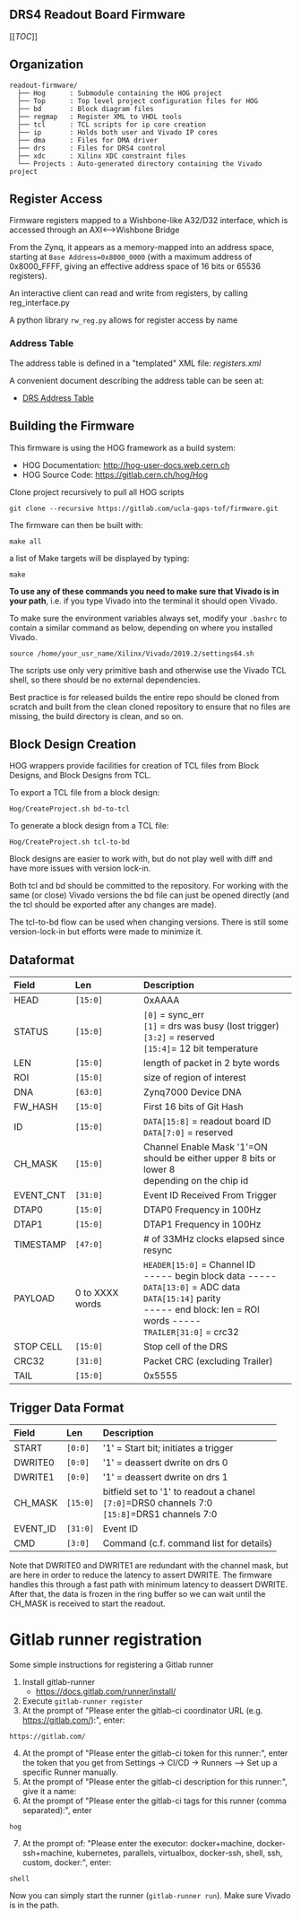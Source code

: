 DRS4 Readout Board Firmware
------------

[[_TOC_]]

Organization
------------

``` {.example}
readout-firmware/
  ├── Hog      : Submodule containing the HOG project
  ├── Top      : Top level project configuration files for HOG
  ├── bd       : Block diagram files
  ├── regmap   : Register XML to VHDL tools
  ├── tcl      : TCL scripts for ip core creation
  ├── ip       : Holds both user and Vivado IP cores
  ├── dma      : Files for DMA driver
  ├── drs      : Files for DRS4 control
  ├── xdc      : Xilinx XDC constraint files
  └── Projects : Auto-generated directory containing the Vivado project

```

Register Access
---------------

Firmware registers mapped to a Wishbone-like A32/D32 interface, which is
accessed through an AXI⟷Wishbone Bridge

From the Zynq, it appears as a memory-mapped into an address space,
starting at `Base Address=0x8000_0000` (with a maximum address of
0x8000\_FFFF, giving an effective address space of 16 bits or 65536
registers).

An interactive client can read and write from registers, by calling
reg\_interface.py

A python library `rw_reg.py` allows for register access by name

### Address Table

The address table is defined in a "templated" XML file: *registers.xml*

A convenient document describing the address table can be seen at:

-   [DRS Address Table](regmap/address_table.org)

Building the Firmware
---------------------

This firmware is using the HOG framework as a build system:

-   HOG Documentation: <http://hog-user-docs.web.cern.ch>
-   HOG Source Code: <https://gitlab.cern.ch/hog/Hog>

Clone project recursively to pull all HOG scripts

``` {.example}
git clone --recursive https://gitlab.com/ucla-gaps-tof/firmware.git
```

The firmware can then be built with:

``` {.example}
make all
```

a list of Make targets will be displayed by typing:

``` {.example}
make
```

**To use any of these commands you need to make sure that Vivado is in
your path**, i.e. if you type Vivado into the terminal it should open
Vivado.

To make sure the environment variables always set, modify your `.bashrc`
to contain a similar command as below, depending on where you installed
Vivado.

``` {.example}
source /home/your_usr_name/Xilinx/Vivado/2019.2/settings64.sh
```

The scripts use only very primitive bash and otherwise use the Vivado
TCL shell, so there should be no external dependencies.

Best practice is for released builds the entire repo should be cloned
from scratch and built from the clean cloned repository to ensure that
no files are missing, the build directory is clean, and so on.

Block Design Creation
---------------------

HOG wrappers provide facilities for creation of TCL files from Block
Designs, and Block Designs from TCL.

To export a TCL file from a block design:

``` {.example}
Hog/CreateProject.sh bd-to-tcl
```

To generate a block design from a TCL file:

``` {.example}
Hog/CreateProject.sh tcl-to-bd
```

Block designs are easier to work with, but do not play well with diff
and have more issues with version lock-in.

Both tcl and bd should be committed to the repository. For working with
the same (or close) Vivado versions the bd file can just be opened
directly (and the tcl should be exported after any changes are made).

The tcl-to-bd flow can be used when changing versions. There is still
some version-lock-in but efforts were made to minimize it.

Dataformat
----------

  | Field      | Len             | Description                                                                                                                                                                                   |
  | :----      | :---------      | :-------------                                                                                                                                                                                |
  | HEAD       | `[15:0]`        | 0xAAAA                                                                                                                                                                                        |
  | STATUS     | `[15:0]`        | `[0]` = sync\_err <br> `[1]` = drs was busy (lost trigger) <br> `[3:2]` = reserved <br> `[15:4]`= 12 bit temperature                                                                          |
  | LEN        | `[15:0]`        | length of packet in 2 byte words                                                                                                                                                              |
  | ROI        | `[15:0]`        | size of region of interest                                                                                                                                                                    |
  | DNA        | `[63:0]`        | Zynq7000 Device DNA                                                                                                                                                                           |
  | FW\_HASH   | `[15:0]`        | First 16 bits of Git Hash                                                                                                                                                                     |
  | ID         | `[15:0]`        | `DATA[15:8]` = readout board ID <br> `DATA[7:0]` = reserved <br>                                                                                                                              |
  | CH\_MASK   | `[15:0]`        | Channel Enable Mask '1'=ON <br> should be either upper 8 bits or lower 8 <br> depending on the chip id                                                                                        |
  | EVENT\_CNT | `[31:0]`        | Event ID Received From Trigger                                                                                                                                                                |
  | DTAP0      | `[15:0]`        | DTAP0 Frequency in 100Hz                                                                                                                                                                      |
  | DTAP1      | `[15:0]`        | DTAP1 Frequency in 100Hz                                                                                                                                                                      |
  | TIMESTAMP  | `[47:0]`        | \# of 33MHz clocks elapsed since resync                                                                                                                                                       |
  | PAYLOAD    | 0 to XXXX words | `HEADER[15:0]` = Channel ID <br> ----- begin block data ----- <br> `DATA[13:0]` = ADC data <br> `DATA[15:14]` parity <br> ----- end block: len = ROI words ----- <br> `TRAILER[31:0]` = crc32 |
  | STOP CELL  | `[15:0]`        | Stop cell of the DRS                                                                                                                                                                          |
  | CRC32      | `[31:0]`        | Packet CRC (excluding Trailer)                                                                                                                                                                |
  | TAIL       | `[15:0]`        | 0x5555                                                                                                                                                                                        |

Trigger Data Format
-------------------

  | Field     | Len       | Description                                                                                            |
  | :-------- | :-------- | :-------------                                                                                         |
  | START     | `[0:0]`   | '1' = Start bit; initiates a trigger                                                                   |
  | DWRITE0   | `[0:0]`   | '1' = deassert dwrite on drs 0                                                                         |
  | DWRITE1   | `[0:0]`   | '1' = deassert dwrite on drs 1                                                                         |
  | CH\_MASK  | `[15:0]`  | bitfield set to '1' to readout a chanel <br> `[7:0]`=DRS0 channels 7:0 <br> `[15:8]`=DRS1 channels 7:0 |
  | EVENT\_ID | `[31:0]`  | Event ID                                                                                               |
  | CMD       | `[3:0]`   | Command (c.f. command list for details)                                                                |
  
  Note that DWRITE0 and DWRITE1 are redundant with the channel mask, but are here in order to reduce
  the latency to assert DWRITE. The firmware handles this through a fast path with minimum latency
  to deassert DWRITE. After that, the data is frozen in the ring buffer so we can wait until the CH\_MASK 
  is received to start the readout. 

Gitlab runner registration
==========================

Some simple instructions for registering a Gitlab runner

1.  Install gitlab-runner
    -   <https://docs.gitlab.com/runner/install/>
2.  Execute `gitlab-runner register`
3.  At the prompt of "Please enter the gitlab-ci coordinator URL (e.g.
    <https://gitlab.com/>):", enter:
```
https://gitlab.com/
```
4.  At the prompt of "Please enter the gitlab-ci token for this
    runner:", enter the token that you get from Settings -&gt; CI/CD
    -&gt; Runners --&gt; Set up a specific Runner manually.
5.  At the prompt of "Please enter the gitlab-ci description for this
    runner:", give it a name:
6.  At the prompt of "Please enter the gitlab-ci tags for this runner
    (comma separated):", enter
```
hog
```
7.  At the prompt of: "Please enter the executor: docker+machine,
    docker-ssh+machine, kubernetes, parallels, virtualbox, docker-ssh,
    shell, ssh, custom, docker:", enter:
```
shell
```
Now you can simply start the runner (`gitlab-runner run`). Make sure
Vivado is in the path.
